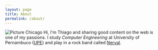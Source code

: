 ```yaml
---
layout: page
title: About
permalink: /about/
---
```

![Picture Chicago](http://tolribeiro.github.io/mywebsite/downloads/about.jpg "Me")
Hi, I'm Thiago and sharing good content on the web is one of my passions. I study <i>Computer Engineering</i> at University of Pernambuco (<a href="http://www.upe.br" target="_blank">UPE</a>) and play in a rock band called <a href="http://www.facebook.com/nervaloficial" target="_blank">Nerval</a>.
